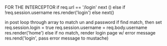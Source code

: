 
FOR THE INTERCEPTOR
if req.url == '/login'
next ()
else if !req.session.username
res.render('login')
else
next()

in post
loop through array to match un and password
if find match, then set req.session.login = true
req.session.username = req.body.username
res.render('home')
else
if no match,
render login page w/ error message
res.rend('login', pass error message to mustache)
